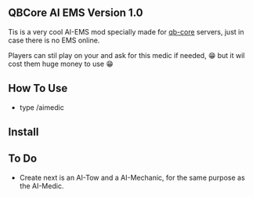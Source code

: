 ## QBCore AI EMS Version 1.0
Tis is a very cool AI-EMS mod specially made for [qb-core](https://github.com/qbcore-framework/qb-core) servers, 
just in case there is no EMS online.

Players can stil play on your and ask for this medic if needed, 😁 but it wil cost them huge money to use 😁

## How To Use
- type /aimedic

## Install

## To Do
- Create next is an AI-Tow and a AI-Mechanic, for the same purpose as the AI-Medic.
